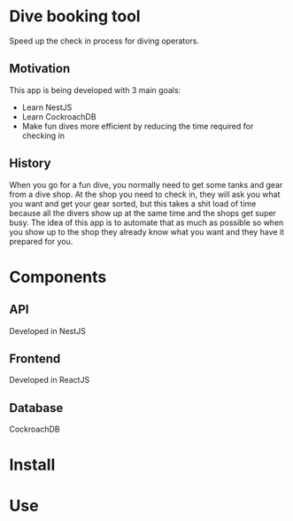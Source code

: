 # Dive booking tool
Speed up the check in process for diving operators.

## Motivation
This app is being developed with 3 main goals:
- Learn NestJS
- Learn CockroachDB
- Make fun dives more efficient by reducing the time required for checking in

## History
When you go for a fun dive, you normally need to get some tanks and gear from a dive shop. At the shop you need to check in, they will ask you what you want and get your gear sorted, but this takes a shit load of time because all the divers show up at the same time and the shops get super busy.
The idea of this app is to automate that as much as possible so when you show up to the shop they already know what you want and they have it prepared for you.

# Components
## API
Developed in NestJS
## Frontend
Developed in ReactJS
## Database
CockroachDB

# Install

# Use

